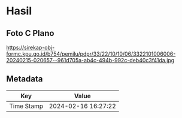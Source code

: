 # Hasil

## Foto C Plano

https://sirekap-obj-formc.kpu.go.id/b754/pemilu/pdpr/33/22/10/10/06/3322101006006-20240215-020657--961d705a-ab4c-494b-992c-deb40c3f41da.jpg


## Metadata

| Key        | Value               |
| ---------- | ------------------- |
| Time Stamp | 2024-02-16 16:27:22 |



